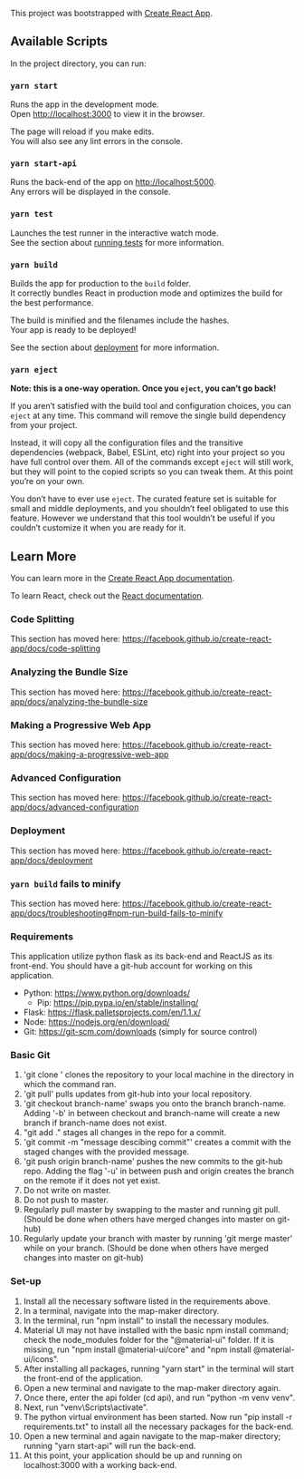 This project was bootstrapped with [Create React App](https://github.com/facebook/create-react-app).

## Available Scripts

In the project directory, you can run:

### `yarn start`

Runs the app in the development mode.<br />
Open [http://localhost:3000](http://localhost:3000) to view it in the browser.

The page will reload if you make edits.<br />
You will also see any lint errors in the console.

### `yarn start-api`

Runs the back-end of the app on [http://localhost:5000](http://localhost:5000).<br />
Any errors will be displayed in the console.

### `yarn test`

Launches the test runner in the interactive watch mode.<br />
See the section about [running tests](https://facebook.github.io/create-react-app/docs/running-tests) for more information.

### `yarn build`

Builds the app for production to the `build` folder.<br />
It correctly bundles React in production mode and optimizes the build for the best performance.

The build is minified and the filenames include the hashes.<br />
Your app is ready to be deployed!

See the section about [deployment](https://facebook.github.io/create-react-app/docs/deployment) for more information.

### `yarn eject`

**Note: this is a one-way operation. Once you `eject`, you can’t go back!**

If you aren’t satisfied with the build tool and configuration choices, you can `eject` at any time. This command will remove the single build dependency from your project.

Instead, it will copy all the configuration files and the transitive dependencies (webpack, Babel, ESLint, etc) right into your project so you have full control over them. All of the commands except `eject` will still work, but they will point to the copied scripts so you can tweak them. At this point you’re on your own.

You don’t have to ever use `eject`. The curated feature set is suitable for small and middle deployments, and you shouldn’t feel obligated to use this feature. However we understand that this tool wouldn’t be useful if you couldn’t customize it when you are ready for it.

## Learn More

You can learn more in the [Create React App documentation](https://facebook.github.io/create-react-app/docs/getting-started).

To learn React, check out the [React documentation](https://reactjs.org/).

### Code Splitting

This section has moved here: https://facebook.github.io/create-react-app/docs/code-splitting

### Analyzing the Bundle Size

This section has moved here: https://facebook.github.io/create-react-app/docs/analyzing-the-bundle-size

### Making a Progressive Web App

This section has moved here: https://facebook.github.io/create-react-app/docs/making-a-progressive-web-app

### Advanced Configuration

This section has moved here: https://facebook.github.io/create-react-app/docs/advanced-configuration

### Deployment

This section has moved here: https://facebook.github.io/create-react-app/docs/deployment

### `yarn build` fails to minify

This section has moved here: https://facebook.github.io/create-react-app/docs/troubleshooting#npm-run-build-fails-to-minify

### Requirements

This application utilize python flask as its back-end and ReactJS as its front-end. You should have a git-hub account for working on this application.

- Python: https://www.python.org/downloads/
  - Pip: https://pip.pypa.io/en/stable/installing/
- Flask: https://flask.palletsprojects.com/en/1.1.x/
- Node: https://nodejs.org/en/download/
- Git: https://git-scm.com/downloads (simply for source control)

### Basic Git

1. 'git clone ' clones the repository to your local machine in the directory in which the command ran.
2. 'git pull' pulls updates from git-hub into your local repository.
3. 'git checkout branch-name' swaps you onto the branch branch-name. Adding '-b' in between checkout and branch-name will create a new branch if branch-name does not exist.
4. "git add ." stages all changes in the repo for a commit.
5. 'git commit -m "message descibing commit"' creates a commit with the staged changes with the provided message.
6. 'git push origin branch-name' pushes the new commits to the git-hub repo. Adding the flag '-u' in between push and origin creates the branch on the remote if it does not yet exist.
7. Do not write on master.
8. Do not push to master.
9. Regularly pull master by swapping to the master and running git pull. (Should be done when others have merged changes into master on git-hub)
10. Regularly update your branch with master by running 'git merge master' while on your branch. (Should be done when others have merged changes into master on git-hub)

### Set-up

1. Install all the necessary software listed in the requirements above.
2. In a terminal, navigate into the map-maker directory.
3. In the terminal, run "npm install" to install the necessary modules.
4. Material UI may not have installed with the basic npm install command; check the node_modules folder for the "@material-ui" folder. If it is missing, run "npm install @material-ui/core" and "npm install @material-ui/icons".
5. After installing all packages, running "yarn start" in the terminal will start the front-end of the application.
6. Open a new terminal and navigate to the map-maker directory again.
7. Once there, enter the api folder (cd api), and run "python -m venv venv".
8. Next, run "venv\Scripts\activate".
9. The python virtual environment has been started. Now run "pip install -r requirements.txt" to install all the necessary packages for the back-end.
10. Open a new terminal and again navigate to the map-maker directory; running "yarn start-api" will run the back-end.
11. At this point, your application should be up and running on localhost:3000 with a working back-end.
